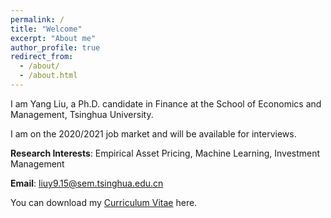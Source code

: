 ```yaml
---
permalink: /
title: "Welcome"
excerpt: "About me"
author_profile: true
redirect_from: 
  - /about/
  - /about.html
---
```


I am Yang Liu, a Ph.D. candidate in Finance at the School of Economics and Management, Tsinghua University.

I am on the 2020/2021 job market and will be available for interviews.

**Research Interests**: Empirical Asset Pricing, Machine Learning, Investment Management

**Email**: liuy9.15@sem.tsinghua.edu.cn

You can download my [Curriculum Vitae](https://yangliu-finance.github.io/files/CV_YangLiu_TsinghuaSEM_Nov2020.pdf) here.

